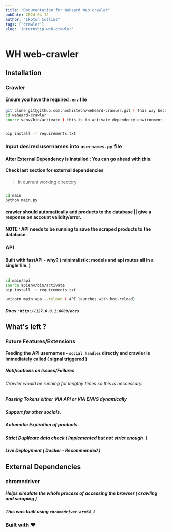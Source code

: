 ```yaml
---
title: "Documentation for WeHeard Web crawler"
pubDate: 2024-04-12
author: "Ikotun Collins"
tags: ['crawler']
slug: 'internship-web-crawler'
---
```




# WH web-crawler 

## Installation 

### Crawler 

#### Ensure you have the required `.env` file 

```bash
git clone git@github.com:hoshistech/weheard-crawler.git ( This way because I use SSH :) ) 
cd weheard-crawler
source venv/bin/activate ( this is to activate dependency environment in MacOS/Linux )


pip install -r requirements.txt 

```

### Input desired usernames into `usernames.py` file 

#### After External Dependency is installed : You can go ahead with this. 
#### Check last section for external dependencies

> In current working directory

```bash

cd main
python main.py 

```

#### crawler should automatically add products to the database || give a response on account validity/error. 

#### NOTE : API needs to be running to save the scraped products to the database.

### API 
#### Built with fastAPI - why? ( minimalistic: models and api routes all in a single file. ) 

```bash

cd main/api
source apienv/bin/activate
pip install -r requirements.txt 

uvicorn main:app --reload ( API launches with hot-reload)

```
##### Docs : `http://127.0.0.1:8000/docs`

## What's left ?
### Future Features/Extensions

#### Feeding the API usernames - `social handles` directly and crawler is immediately called ( signal triggered )
##### Notifications on Issues/Failures
  ###### Crawler would be running for lengthy times so this is neccessary. 
##### Passing Tokens either VIA API or VIA ENVS dynamically 
##### Support for other socials. 
##### Automatic Expiration of products. 
##### Strict Duplicate data check ( Implemented but not strict enough. )
##### Live Deployment ( Docker - Recommended )

## External Dependencies
### chromedriver 
   ##### Helps simulate the whole process of accessing the browser ( crawling and scraping )
   ##### This was built using `chromedriver-arm64_2`








### Built with ❤️ 
